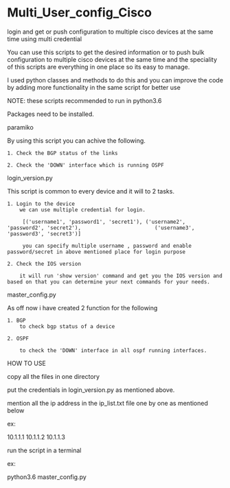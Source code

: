 # Multi_User_config_Cisco
login and get or push configuration to multiple cisco devices at the same time using multi credential

You can use this scripts to get the desired information or to push bulk configuration to multiple cisco devices at the same time and the speciality of this scripts are everything in one place so its easy to manage.

I used python classes and methods to do this and you can improve the code by adding more functionality in the same script for better use

NOTE: these scripts recommended to run in python3.6

Packages need to be installed.


paramiko

By using this script you can achive the following.

	1. Check the BGP status of the links

	2. Check the 'DOWN' interface which is running OSPF


login_version.py 

This script is common to every device and it will to 2 tasks.

	1. Login to the device 
		we can use multiple credential for login.

		 [('username1', 'password1', 'secret1'), ('username2', 'password2', 'secret2'),                        ('username3', 'password3', 'secret3')]

		 you can specify multiple username , password and enable password/secret in above mentioned place for login purpose

	2. Check the IOS version

		it will run 'show version' command and get you the IOS version and based on that you can determine your next commands for your needs.

master_config.py

As off now i have  created 2 function for the following

	1. BGP
		to check bgp status of a device

	2. OSPF

		to check the 'DOWN' interface in all ospf running interfaces.


HOW TO USE

copy all the files in one directory

put the credentials in login_version.py as mentioned above.

mention all the ip address in the ip_list.txt file one by one as mentioned below

ex:

10.1.1.1
10.1.1.2
10.1.1.3

run the script in a terminal

ex:

python3.6 master_config.py 
